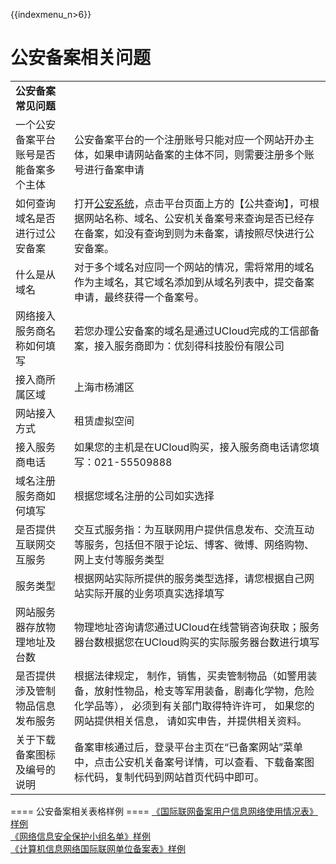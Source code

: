{{indexmenu_n>6}}

# 公安备案相关问题

|                     |                                                                                                          |
| ------------------- | -------------------------------------------------------------------------------------------------------- |
| **公安备案常见问题**        |                                                                                                          |
| 一个公安备案平台账号是否能备案多个主体 | 公安备案平台的一个注册账号只能对应一个网站开办主体，如果申请网站备案的主体不同，则需要注册多个账号进行备案申请                                                  |
| 如何查询域名是否进行过公安备案     | 打开[公安系统](http://www.beian.gov.cn)，点击平台页面上方的【公共查询】，可根据网站名称、域名、公安机关备案号来查询是否已经存在备案，如没有查询到则为未备案，请按照尽快进行公安备案。 |
| 什么是从域名              | 对于多个域名对应同一个网站的情况，需将常用的域名作为主域名，其它域名添加到从域名列表中，提交备案申请，最终获得一个备案号。                                            |
| 网络接入服务商名称如何填写       | 若您办理公安备案的域名是通过UCloud完成的工信部备案，接入服务商即为：优刻得科技股份有限公司                                                         |
| 接入商所属区域             | 上海市杨浦区                                                                                                   |
| 网站接入方式              | 租赁虚拟空间                                                                                                   |
| 接入服务商电话             | 如果您的主机是在UCloud购买，接入服务商电话请您填写：021-55509888                                                                |
| 域名注册服务商如何填写         | 根据您域名注册的公司如实选择                                                                                           |
| 是否提供互联网交互服务         | 交互式服务指：为互联网用户提供信息发布、交流互动等服务，包括但不限于论坛、博客、微博、网络购物、网上支付等服务类型                                                |
| 服务类型                | 根据网站实际所提供的服务类型选择，请您根据自己网站实际开展的业务项真实选择填写                                                                  |
| 网站服务器存放物理地址及台数      | 物理地址咨询请您通过UCloud在线营销咨询获取；服务器台数根据您在UCloud购买的实际服务器台数进行填写                                                   |
| 是否提供涉及管制物品信息发布服务    | 根据法律规定， 制作，销售，买卖管制物品（如警用装备，放射性物品，枪支等军用装备，剧毒化学物，危险化学品等）， 必须到有关部门取得特许许可， 如果您的网站提供相关信息， 请如实申告，并提供相关资料。      |
| 关于下载备案图标及编号的说明      | 备案审核通过后，登录平台主页在“已备案网站”菜单中，点击公安机关备案号详情，可以查看、下载备案图标代码，复制代码到网站首页代码中即可。                                      |


\==== 公安备案相关表格样例 ====
[《国际联网备案用户信息网络使用情况表》样例](http://static.ucloud.cn/2c5cabda56de31b60ef0de10308c1ae2.pdf)  
[《网络信息安全保护小组名单》样例](http://static.ucloud.cn/791539807ba60927efffa2382c5da596.pdf)  
[《计算机信息网络国际联网单位备案表》样例](http://static.ucloud.cn/8f63c7d865caae372d081bff536c0dbe.pdf)
